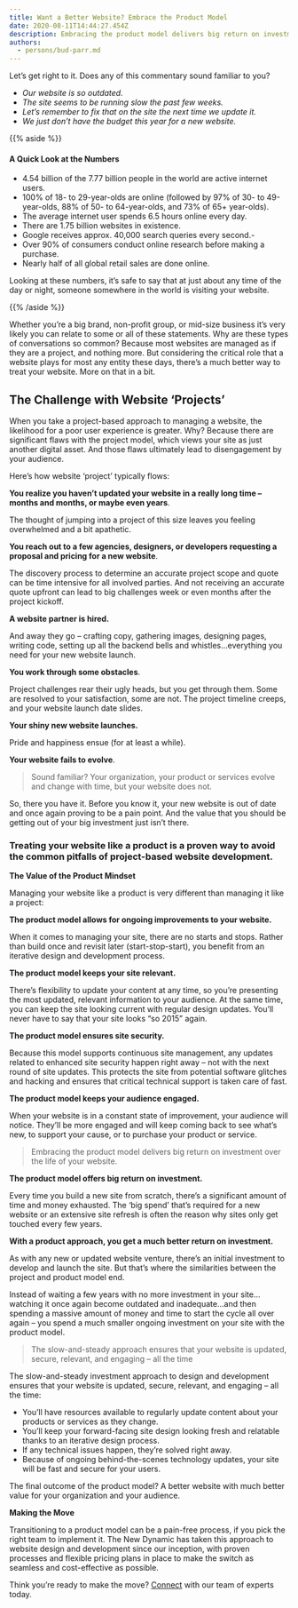 ```yaml
---
title: Want a Better Website? Embrace the Product Model
date: 2020-08-11T14:44:27.454Z
description: Embracing the product model delivers big return on investment…
authors:
  - persons/bud-parr.md
---
```

Let’s get right to it. Does any of this commentary sound familiar to you?



- *Our website is so outdated.*
- *The site seems to be running slow the past few weeks.*
- *Let’s remember to fix that on the site the next time we update it.*
- *We just don’t have the budget this year for a new website.*


{{% aside %}}

#### A Quick Look at the Numbers


- 4.54 billion of the 7.77 billion people in the world are active internet users.
- 100% of 18- to 29-year-olds are online (followed by 97% of 30- to 49-year-olds, 88% of 50- to 64-year-olds, and 73% of 65+ year-olds).
- The average internet user spends 6.5 hours online every day.
- There are 1.75 billion websites in existence.
- Google receives approx. 40,000 search queries every second.-
- Over 90% of consumers conduct online research before making a purchase.
- Nearly half of all global retail sales are done online.

Looking at these numbers, it’s safe to say that at just about any time of the day or night, someone somewhere in the world is visiting your website. 

<!-- It’s a pivotal part of your brand story – quite often the place where first impressions are made. And whether you know it or not, that first impression will make or break the relationship you have with your audience. -->
{{% /aside %}}

Whether you’re a big brand, non-profit group, or mid-size business it’s very likely you can relate to some or all of these statements. Why are these types of conversations so common? Because most websites are managed as if they are a project, and nothing more. But considering the critical role that a website plays for most any entity these days, there’s a much better way to treat your website. More on that in a bit.



## The Challenge with Website ‘Projects’

When you take a project-based approach to managing a website, the likelihood for a poor user experience is greater. Why? Because there are significant flaws with the project model, which views your site as just another digital asset. And those flaws ultimately lead to disengagement by your audience.


Here’s how website ‘project’ typically flows: 
<!-- maybe present this ‘process’ content as a graphic/flowchart? -->


**You realize you haven’t updated your website in a really long time – months and months, or maybe even years**. 

The thought of jumping into a project of this size leaves you feeling overwhelmed and a bit apathetic.


**You reach out to a few agencies, designers, or developers requesting a proposal and pricing for a new website**. 

The discovery process to determine an accurate project scope and quote can be time intensive for all involved parties. And not receiving an accurate quote upfront can lead to big challenges week or even months after the project kickoff.

**A website partner is hired.** 

And away they go – crafting copy, gathering images, designing pages, writing code, setting up all the backend bells and whistles…everything you need for your new website launch.

**You work through some obstacles**. 

Project challenges rear their ugly heads, but you get through them. Some are resolved to your satisfaction, some are not. The project timeline creeps, and your website launch date slides.

**Your shiny new website launches.** 

Pride and happiness ensue (for at least a while).

**Your website fails to evolve**.

> Sound familiar? Your organization, your product or services evolve and change with time, but your website does not.

So, there you have it. Before you know it, your new website is out of date and once again proving to be a pain point. And the value that you should be getting out of your big investment just isn’t there.

### Treating your website like a product is a proven way to avoid the common pitfalls of project-based website development.

**The Value of the Product Mindset**

Managing your website like a product is very different than managing it like a project:

**The product model allows for ongoing improvements to your website.**

When it comes to managing your site, there are no starts and stops. Rather than build once and revisit later (start-stop-start), you benefit from an iterative design and development process.

**The product model keeps your site relevant.**

There’s flexibility to update your content at any time, so you’re presenting the most updated, relevant information to your audience. At the same time, you can keep the site looking current with regular design updates. You’ll never have to say that your site looks “so 2015” again.




**The product model ensures site security.**

Because this model supports continuous site management, any updates related to enhanced site security happen right away – not with the next round of site updates. This protects the site from potential software glitches and hacking and ensures that critical technical support is taken care of fast.

**The product model keeps your audience engaged.**

When your website is in a constant state of improvement, your audience will notice. They’ll be more engaged and will keep coming back to see what’s new, to support your cause, or to purchase your product or service.


> Embracing the product model delivers big return on investment over the life of your website.

**The product model offers big return on investment.**

Every time you build a new site from scratch, there’s a significant amount of time and money exhausted. The ‘big spend’ that’s required for a new website or an extensive site refresh is often the reason why sites only get touched every few years.

<!-- ![](/uploads/Build-and-evolve-product.png) -->

**With a product approach, you get a much better return on investment.**

As with any new or updated website venture, there’s an initial investment to develop and launch the site. But that’s where the similarities between the project and product model end.

Instead of waiting a few years with no more investment in your site…watching it once again become outdated and inadequate…and then spending a massive amount of money and time to start the cycle all over again – you spend a much smaller ongoing investment on your site with the product model.

> The slow-and-steady approach ensures that your website is updated, secure, relevant, and engaging – all the time

The slow-and-steady investment approach to design and development ensures that your website is updated, secure, relevant, and engaging – all the time:

* You’ll have resources available to regularly update content about your products or services as they change.
* You’ll keep your forward-facing site design looking fresh and relatable thanks to an iterative design process.
* If any technical issues happen, they’re solved right away.
* Because of ongoing behind-the-scenes technology updates, your site will be fast and secure for your users.

The final outcome of the product model? A better website with much better value for your organization and your audience.

**Making the Move**

Transitioning to a product model can be a pain-free process, if you pick the right team to implement it. The New Dynamic has taken this approach to website design and development since our inception, with proven processes and flexible pricing plans in place to make the switch as seamless and cost-effective as possible.


Think you’re ready to make the move? [Connect](https://www.thenewdynamic.com/contact/) with our team of experts today.
